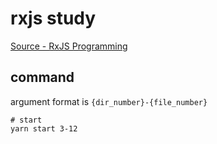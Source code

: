 # rxjs study

[Source - RxJS Programming](https://book.naver.com/bookdb/book_detail.nhn?bid=13994540)

## command

argument format is `{dir_number}-{file_number}`

```shell
# start
yarn start 3-12
```
